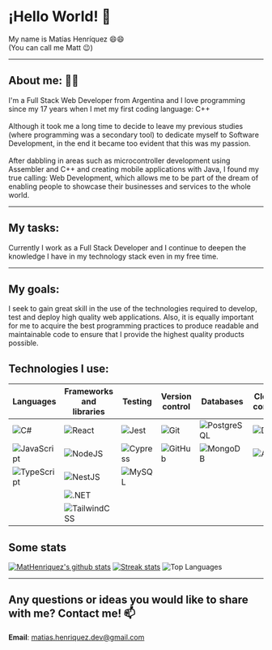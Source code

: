 # ¡Hello World! 👋 <br />

My name is Matías Henríquez 😄😄 <br />
(You can call me Matt 😉)
<hr />

## About me: 💬💬 <br />
I'm a Full Stack Web Developer from Argentina and I love programming since my 17 years when I met my first coding language: C++ <br /> <br />
Although it took me a long time to decide to leave my previous studies (where programming was a secondary tool) to dedicate myself to Software Development, in the end it became too evident that this was my passion. <br /> <br />
After dabbling in areas such as microcontroller development using Assembler and C++ and creating mobile applications with Java, I found my true calling: Web Development, which allows me to be part of the dream of enabling people to showcase their businesses and services to the whole world.

<hr />

## My tasks: <br />
Currently I work as a Full Stack Developer and I continue to deepen the knowledge I have in my technology stack even in my free time.

<hr />

## My goals: <br />
I seek to gain great skill in the use of the technologies required to develop, test and deploy high quality web applications. Also, it is equally important for me to acquire the best programming practices to produce readable and maintainable code to ensure that I provide the highest quality products possible.

## Technologies I use:

| Languages | Frameworks and libraries | Testing | Version control | Databases | Cloud and containers | Tools |
|---|---|---|---|---|---|---|
| ![C#](https://img.shields.io/badge/csharp-%23007ACC.svg?style=for-the-badge&logo=csharp&logoColor=white) | ![React](https://img.shields.io/badge/react-%2320232a.svg?style=for-the-badge&logo=react&logoColor=%2361DAFB) | ![Jest](https://img.shields.io/badge/jest-%23c21325.svg?style=for-the-badge&logo=jest&logoColor=white) | ![Git](https://img.shields.io/badge/git-%23F05033.svg?style=for-the-badge&logo=git&logoColor=white) | ![PostgreSQL](https://img.shields.io/badge/postgres-%23316192.svg?style=for-the-badge&logo=postgresql&logoColor=white) | ![Docker](https://img.shields.io/badge/docker-%230db7ed.svg?style=for-the-badge&logo=docker&logoColor=white) | ![Postman](https://img.shields.io/badge/Postman-FF6C37?style=for-the-badge&logo=postman&logoColor=white) |
| ![JavaScript](https://img.shields.io/badge/javascript-%23323330.svg?style=for-the-badge&logo=javascript&logoColor=%23F7DF1E) | ![NodeJS](https://img.shields.io/badge/node.js-6DA55F?style=for-the-badge&logo=node.js&logoColor=white) | ![Cypress](https://img.shields.io/badge/cypress-%2300b7c2.svg?style=for-the-badge&logo=cypress&logoColor=white) | ![GitHub](https://img.shields.io/badge/github-%23121011.svg?style=for-the-badge&logo=github&logoColor=white) | ![MongoDB](https://img.shields.io/badge/MongoDB-%234ea94b.svg?style=for-the-badge&logo=mongodb&logoColor=white) |  ![Azure](https://img.shields.io/badge/azure-%230078d4.svg?style=for-the-badge&logo=azure&logoColor=white) |
| ![TypeScript](https://img.shields.io/badge/typescript-%23007ACC.svg?style=for-the-badge&logo=typescript&logoColor=white) | ![NestJS](https://img.shields.io/badge/nestjs-%23E94E41.svg?style=for-the-badge&logo=nestjs&logoColor=white) | ![MySQL](https://img.shields.io/badge/mysql-%2300f.svg?style=for-the-badge&logo=mysql&logoColor=white) |
|  | ![.NET](https://img.shields.io/badge/.net-blue?style=for-the-badge&logo=.net&logoColor=white) |
|  | ![TailwindCSS](https://img.shields.io/badge/tailwindcss-%2338B2AC.svg?style=for-the-badge&logo=tailwind-css&logoColor=white) |

## Some stats

[![MatHenriquez's github stats](https://github-readme-stats.vercel.app/api?username=MatHenriquez&show_icons=true&title_color=fff&icon_color=79ff97&text_color=9f9f9f&bg_color=151515)](https://github.com/MatHenriquez) [![Streak stats](https://github-readme-streak-stats.herokuapp.com/?user=MatHenriquez&theme=dark)](https://github.com/MatHenriquez)
![Top Languages](https://github-readme-stats.vercel.app/api/top-langs/?username=MatHenriquez&show_icons=true&title_color=fff&icon_color=79ff97&text_color=9f9f9f&bg_color=151515)

<hr>

## Any questions or ideas you would like to share with me? Contact me! 📫 

**Email**: matias.henriquez.dev@gmail.com <br />
